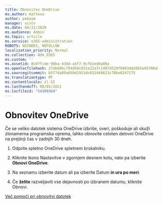 ```yaml
---
title: Obnovitev OneDrive
ms.author: matteva
author: pebaum
manager: scotv
ms.date: 04/21/2020
ms.audience: Admin
ms.topic: article
ms.service: o365-administration
ROBOTS: NOINDEX, NOFOLLOW
localization_priority: Normal
ms.collection: Adm_O365
ms.custom: ''
ms.assetid: 8c07fc4e-98ba-438d-a4f7-9cfb1ed6a08a
ms.openlocfilehash: 27ab60bc794d50c031e22a7c1497d529f0403dde9b5a45708a54495117c1939f
ms.sourcegitcommit: b5f7da89a650d2915dc652449623c78be6247175
ms.translationtype: MT
ms.contentlocale: sl-SI
ms.lasthandoff: 08/05/2021
ms.locfileid: "54109364"
---
```

# <a name="restore-your-onedrive"></a>Obnovitev OneDrive

Če se veliko datotek sistema OneDrive izbriše, overi, poškoduje ali okuži zlonamerna programska oprema, lahko obnovite celoten delovni OneDrive na prejšnji čas v zadnjih 30 dneh.
  
1. Odprite spletno OneDrive spletnem brskalniku.
    
2. Kliknite ikono Nastavitve v zgornjem desnem kotu, nato pa izberite **Obnovi OneDrive**.
    
3. Na seznamu izberite datum ali pa izberite Datum **in ura po meri**.
    
4. Če **želite** razveljaviti vse dejavnosti po izbranem datumu, kliknite Obnovi. 
    
[Več pomoči pri obnovitvi datotek](https://go.microsoft.com/fwlink/?linkid=872874)
  

